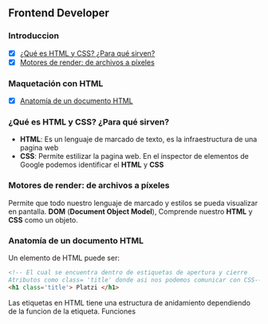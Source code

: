 ## Frontend Developer

### Introduccion
  - [x] [¿Qué es HTML y CSS? ¿Para qué sirven?](#¿-qué-es-html-y-css-?-¿-para-qué-sirven-?)
  - [x] [Motores de render: de archivos a píxeles](#motores-de-render:-de-archivos-a-píxeles)
### Maquetación con HTML
  - [x] [Anatomía de un documento HTML](#anatomía-de-un-documento-html) 


### ¿Qué es HTML y CSS? ¿Para qué sirven?

- **HTML**: Es un lenguaje de marcado de texto, es la infraestructura de una pagina web
- **CSS**:  Permite estilizar la pagina web.
En el inspector de elementos de Google podemos identificar el **HTML** y **CSS**

### Motores de render: de archivos a píxeles

Permite que todo nuestro lenguaje de marcado y estilos se pueda visualizar en pantalla. **DOM** (__Document Object Model__), Comprende nuestro **HTML** y **CSS** como un objeto. 

### Anatomía de un documento HTML

Un elemento de HTML puede ser:
```html
<!-- El cual se encuentra dentro de estiquetas de apertura y cierre
Atributos como class= 'title' donde asi nos podemos comunicar con CSS-->
<h1 class='title'> Platzi </h1>
```
Las etiquetas en HTML tiene una estructura de anidamiento dependiendo de la funcion de la etiqueta. Funciones 

